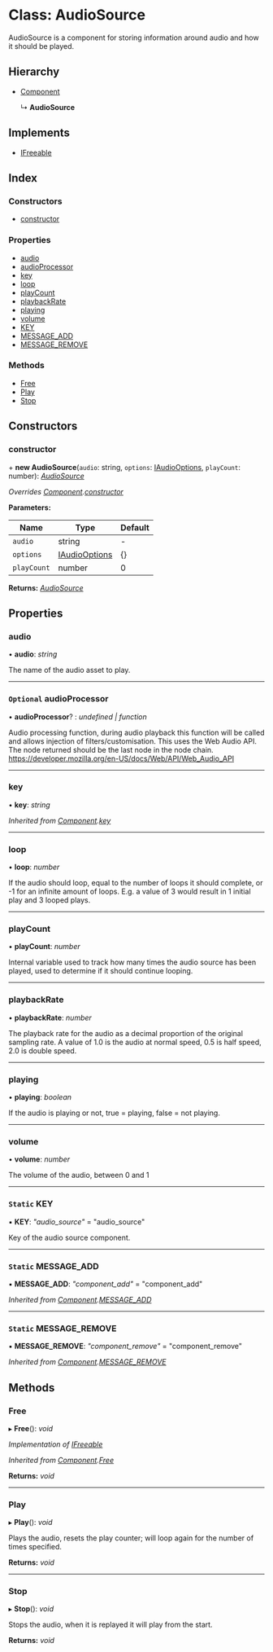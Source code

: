 
# Class: AudioSource

AudioSource is a component for storing information around audio and how it
should be played.

## Hierarchy

* [Component](component.md)

  ↳ **AudioSource**

## Implements

* [IFreeable](../interfaces/ifreeable.md)

## Index

### Constructors

* [constructor](audiosource.md#constructor)

### Properties

* [audio](audiosource.md#audio)
* [audioProcessor](audiosource.md#optional-audioprocessor)
* [key](audiosource.md#key)
* [loop](audiosource.md#loop)
* [playCount](audiosource.md#playcount)
* [playbackRate](audiosource.md#playbackrate)
* [playing](audiosource.md#playing)
* [volume](audiosource.md#volume)
* [KEY](audiosource.md#static-key)
* [MESSAGE_ADD](audiosource.md#static-message_add)
* [MESSAGE_REMOVE](audiosource.md#static-message_remove)

### Methods

* [Free](audiosource.md#free)
* [Play](audiosource.md#play)
* [Stop](audiosource.md#stop)

## Constructors

###  constructor

\+ **new AudioSource**(`audio`: string, `options`: [IAudioOptions](../interfaces/iaudiooptions.md), `playCount`: number): *[AudioSource](audiosource.md)*

*Overrides [Component](component.md).[constructor](component.md#constructor)*

**Parameters:**

Name | Type | Default |
------ | ------ | ------ |
`audio` | string | - |
`options` | [IAudioOptions](../interfaces/iaudiooptions.md) | {} |
`playCount` | number | 0 |

**Returns:** *[AudioSource](audiosource.md)*

## Properties

###  audio

• **audio**: *string*

The name of the audio asset to play.

___

### `Optional` audioProcessor

• **audioProcessor**? : *undefined | function*

Audio processing function, during audio playback this function will be
called and allows injection of filters/customisation. This uses the Web
Audio API. The node returned should be the last node in the node chain.
https://developer.mozilla.org/en-US/docs/Web/API/Web_Audio_API

___

###  key

• **key**: *string*

*Inherited from [Component](component.md).[key](component.md#key)*

___

###  loop

• **loop**: *number*

If the audio should loop, equal to the number of loops it should
complete, or -1 for an infinite amount of loops. E.g. a value of 3 would
result in 1 initial play and 3 looped plays.

___

###  playCount

• **playCount**: *number*

Internal variable used to track how many times the audio source has been
played, used to determine if it should continue looping.

___

###  playbackRate

• **playbackRate**: *number*

The playback rate for the audio as a decimal proportion of the original
sampling rate. A value of 1.0 is the audio at normal speed, 0.5 is half
speed, 2.0 is double speed.

___

###  playing

• **playing**: *boolean*

If the audio is playing or not, true = playing, false = not playing.

___

###  volume

• **volume**: *number*

The volume of the audio, between 0 and 1

___

### `Static` KEY

▪ **KEY**: *"audio_source"* = "audio_source"

Key of the audio source component.

___

### `Static` MESSAGE_ADD

▪ **MESSAGE_ADD**: *"component_add"* = "component_add"

*Inherited from [Component](component.md).[MESSAGE_ADD](component.md#static-message_add)*

___

### `Static` MESSAGE_REMOVE

▪ **MESSAGE_REMOVE**: *"component_remove"* = "component_remove"

*Inherited from [Component](component.md).[MESSAGE_REMOVE](component.md#static-message_remove)*

## Methods

###  Free

▸ **Free**(): *void*

*Implementation of [IFreeable](../interfaces/ifreeable.md)*

*Inherited from [Component](component.md).[Free](component.md#free)*

**Returns:** *void*

___

###  Play

▸ **Play**(): *void*

Plays the audio, resets the play counter; will loop again for the number
of times specified.

**Returns:** *void*

___

###  Stop

▸ **Stop**(): *void*

Stops the audio, when it is replayed it will play from the start.

**Returns:** *void*
